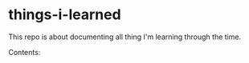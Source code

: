 # things-i-learned
This repo is about documenting all thing I'm learning through the time.

Contents:


